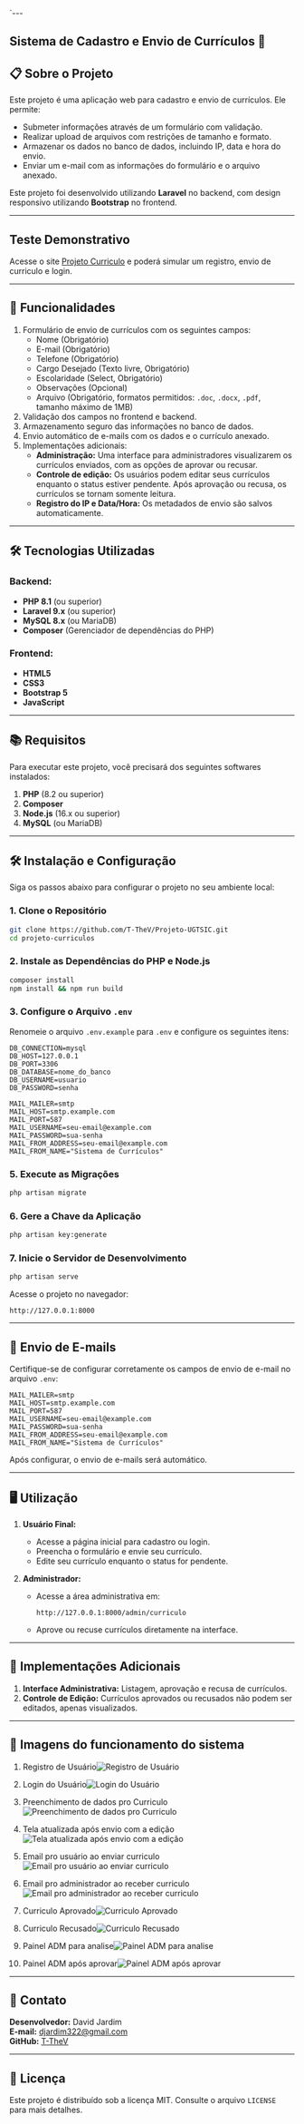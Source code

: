 `---

## Sistema de Cadastro e Envio de Currículos 📄

## 📋 Sobre o Projeto
Este projeto é uma aplicação web para cadastro e envio de currículos. Ele permite:
- Submeter informações através de um formulário com validação.
- Realizar upload de arquivos com restrições de tamanho e formato.
- Armazenar os dados no banco de dados, incluindo IP, data e hora do envio.
- Enviar um e-mail com as informações do formulário e o arquivo anexado.

Este projeto foi desenvolvido utilizando **Laravel** no backend, com design responsivo utilizando **Bootstrap** no frontend.

---

## Teste Demonstrativo
Acesse o site [Projeto Curriculo](https://davidwebdev.tech/) e poderá simular um registro, envio de curriculo e login. 

---

## 🚀 Funcionalidades
1. Formulário de envio de currículos com os seguintes campos:
   - Nome (Obrigatório)
   - E-mail (Obrigatório)
   - Telefone (Obrigatório)
   - Cargo Desejado (Texto livre, Obrigatório)
   - Escolaridade (Select, Obrigatório)
   - Observações (Opcional)
   - Arquivo (Obrigatório, formatos permitidos: `.doc`, `.docx`, `.pdf`, tamanho máximo de 1MB)
2. Validação dos campos no frontend e backend.
3. Armazenamento seguro das informações no banco de dados.
4. Envio automático de e-mails com os dados e o currículo anexado.
5. Implementações adicionais:
   - **Administração:** Uma interface para administradores visualizarem os currículos enviados, com as opções de aprovar ou recusar.
   - **Controle de edição:** Os usuários podem editar seus currículos enquanto o status estiver pendente. Após aprovação ou recusa, os currículos se tornam somente leitura.
   - **Registro do IP e Data/Hora:** Os metadados de envio são salvos automaticamente.

---

## 🛠 Tecnologias Utilizadas

### Backend:
- **PHP 8.1** (ou superior)
- **Laravel 9.x** (ou superior)
- **MySQL 8.x** (ou MariaDB)
- **Composer** (Gerenciador de dependências do PHP)

### Frontend:
- **HTML5**
- **CSS3**
- **Bootstrap 5**
- **JavaScript**

---

## 📚 Requisitos

Para executar este projeto, você precisará dos seguintes softwares instalados:
1. **PHP** (8.2 ou superior)
2. **Composer**
3. **Node.js** (16.x ou superior)
4. **MySQL** (ou MariaDB)

---

## 🛠 Instalação e Configuração

Siga os passos abaixo para configurar o projeto no seu ambiente local:

### 1. Clone o Repositório
```bash
git clone https://github.com/T-TheV/Projeto-UGTSIC.git
cd projeto-curriculos
```

### 2. Instale as Dependências do PHP e Node.js
```bash
composer install
npm install && npm run build
```

### 3. Configure o Arquivo `.env`
Renomeie o arquivo `.env.example` para `.env` e configure os seguintes itens:
```plaintext
DB_CONNECTION=mysql
DB_HOST=127.0.0.1
DB_PORT=3306
DB_DATABASE=nome_do_banco
DB_USERNAME=usuario
DB_PASSWORD=senha

MAIL_MAILER=smtp
MAIL_HOST=smtp.example.com
MAIL_PORT=587
MAIL_USERNAME=seu-email@example.com
MAIL_PASSWORD=sua-senha
MAIL_FROM_ADDRESS=seu-email@example.com
MAIL_FROM_NAME="Sistema de Currículos"
```

### 5. Execute as Migrações
```bash
php artisan migrate
```

### 6. Gere a Chave da Aplicação
```bash
php artisan key:generate
```

### 7. Inicie o Servidor de Desenvolvimento
```bash
php artisan serve
```

Acesse o projeto no navegador:
```
http://127.0.0.1:8000
```

---

## 📧 Envio de E-mails
Certifique-se de configurar corretamente os campos de envio de e-mail no arquivo `.env`:
```plaintext
MAIL_MAILER=smtp
MAIL_HOST=smtp.example.com
MAIL_PORT=587
MAIL_USERNAME=seu-email@example.com
MAIL_PASSWORD=sua-senha
MAIL_FROM_ADDRESS=seu-email@example.com
MAIL_FROM_NAME="Sistema de Currículos"
```

Após configurar, o envio de e-mails será automático.

---

## 🖥 Utilização

1. **Usuário Final:**
   - Acesse a página inicial para cadastro ou login.
   - Preencha o formulário e envie seu currículo.
   - Edite seu currículo enquanto o status for pendente.

2. **Administrador:**
   - Acesse a área administrativa em:
     ```
     http://127.0.0.1:8000/admin/curriculo
     ```
   - Aprove ou recuse currículos diretamente na interface.

---

## 🌟 Implementações Adicionais
1. **Interface Administrativa:** Listagem, aprovação e recusa de currículos.
2. **Controle de Edição:** Currículos aprovados ou recusados não podem ser editados, apenas visualizados.

---

## 📸 Imagens do funcionamento do sistema
1. Registro de Usuário![Registro de Usuário](https://imgur.com/oKXjkPh.png)

2. Login do Usuário![Login do Usuário](https://imgur.com/okX9m0P.png)

3. Preenchimento de dados pro Curriculo![Preenchimento de dados pro Curriculo](https://imgur.com/AZweJfE.png)

4. Tela atualizada após envio com a edição![Tela atualizada após envio com a edição](https://imgur.com/XIiiMtw.png)

5. Email pro usuário ao enviar curriculo![Email pro usuário ao enviar curriculo](https://imgur.com/GBtqpu1.png)

6. Email pro administrador ao receber curriculo![Email pro administrador ao receber curriculo](https://imgur.com/oiTsvGn.png)

7. Curriculo Aprovado![Curriculo Aprovado](https://imgur.com/ORwtN3P.png)

8. Curriculo Recusado![Curriculo Recusado](https://imgur.com/mvykPwv.png)

9. Painel ADM para analise![Painel ADM para analise](https://imgur.com/U1zHeWV.png)

10. Painel ADM após aprovar![Painel ADM após aprovar](https://imgur.com/QzfnifW.png)

---

## 📧 Contato

**Desenvolvedor:** David Jardim  
**E-mail:** [djardim322@gmail.com](mailto:djardim322@gmail.com)  
**GitHub:** [T-TheV](https://github.com/T-TheV)  

---

## 📃 Licença

Este projeto é distribuído sob a licença MIT. Consulte o arquivo `LICENSE` para mais detalhes.